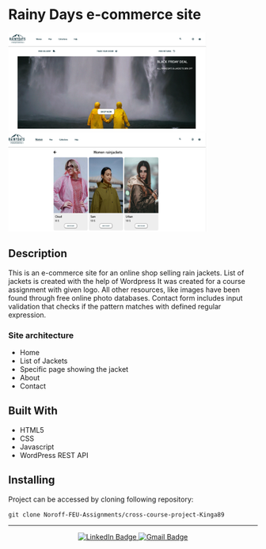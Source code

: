 <h1>Rainy Days e-commerce site</h1>

<div id="images">
<img src="images/screenshot.rainydays.png" width="400" height="200"/>
<img src="images/screenshot.rainydays2.png" width="400" height="200"/>
</div>

<h2>Description</h2>
<p>This is an e-commerce site for an online shop selling rain jackets. 
List of jackets is created with the help of Wordpress
It was created for a course assignment with given logo. All other resources, like images have been found through free online photo databases.
Contact form includes input validation that checks if the pattern matches with defined regular expression.</p>

<h3>Site architecture</h3>
<ul>
<li>Home</li>
<li>List of Jackets </li>
<li>Specific page showing the jacket</li>
<li>About</li>
<li>Contact</li>
</ul>


<h2>Built With</h2> 
<ul>
<li>HTML5</li>
<li>CSS</li>
<li>Javascript</li>
<li>WordPress REST API</li>
</ul>



<h2>Installing</h2> 
Project can be accessed by cloning following repository: 


```
git clone Noroff-FEU-Assignments/cross-course-project-Kinga89
```

---

<div id="social" align="center">
<a href="https://www.linkedin.com/in/kinga-kot-3a4b8a149/">
  <img src="https://img.shields.io/badge/LinkedIn-blue?style=for-the-badge&logo=linkedin&logoColor=white" alt="LinkedIn Badge"/>
 </a>
  <a href="kotkiga89@gmail.com">
  <img src="https://img.shields.io/badge/Gmail-D14836?style=for-the-badge&logo=gmail&logoColor=white" alt="Gmail Badge"/>
 </a>
</div>


<div align="center">
  <img src="https://komarev.com/ghpvc/?username=Kinga89&style=flat-square&color=blue" alt=""/>
</div>

